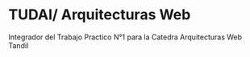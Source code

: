 # TUDAI/ Arquitecturas Web
Integrador del Trabajo Practico N°1 para la Catedra Arquitecturas Web Tandil
